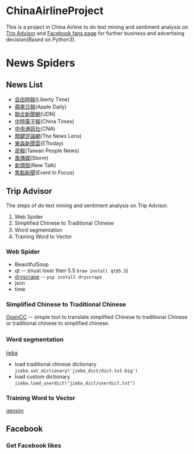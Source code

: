 # ChinaAirlineProject
This is a project in China Airline to do text mining and sentiment analysis on [Trip Advisor](https://www.tripadvisor.com.tw/Airline_Review-d8729049-Reviews-Cheap-Flights-China-Airlines) and [Facebook fans page](https://www.facebook.com/chinaairlines.travelchannel/?fref=ts) for further business and advertising decision(Based on Python3).

# News Spiders

## News List

- [自由時報](http://news.ltn.com.tw/list/BreakingNews)(Liberty Time)
- [蘋果日報](http://www.appledaily.com.tw/realtimenews/section/new/)(Apple Daily)
- [聯合新聞網](https://udn.com/news/breaknews/1)(UDN)
- [中時電子報](http://www.chinatimes.com/realtimenews)(China Times)
- [中央通訊社](http://www.cna.com.tw/list/aall-1.aspx)(CNA)
- [關鍵評論網](https://www.thenewslens.com/news)(The News Lens)
- [東森新聞雲](http://www.ettoday.net/news/news-list.htm)(ETtoday)
- [民報](http://www.peoplenews.tw/list/%E7%B8%BD%E8%A6%BD)(Taiwan People News)
- [風傳媒](http://www.storm.mg/articles)(Storm)
- [新頭殼](https://newtalk.tw/news/summary/today)(New Talk)
- [焦點新聞](http://www.eventsinfocus.org/)(Event In Focus)

## Trip Advisor
The steps of do text mining and sentiment analysis on Trip Advisor.

1. Web Spider
2. Simplified Chinese to Traditional Chinese
3. Ｗord segmentation
4. Training Word to Vector

### Web Spider

- BeautifulSoup
- qt -- (must lover then 5.5 `brew install qt@5.5`)
- [dryscrape](http://dryscrape.readthedocs.io/en/latest/installation.html) -- `pip install dryscrape`
- json
- time

### Simplified Chinese to Traditional Chinese
[OpenCC](https://github.com/BYVoid/OpenCC) -- simple tool to translate simplified Chinese to traditional Chinese or traditional chinese to simplified chinese.
### Ｗord segmentation
[jieba](https://github.com/fxsjy/jieba)

- load traditional chinese dictionary `jieba.set_dictionary('jieba_dict/dict.txt.big')`
- load custom dictionary `jieba.load_userdict("jieba_dict/userdict.txt")`

### Training Word to Vector
[gensim](https://radimrehurek.com/gensim/)
## Facebook
### Get Facebook likes
